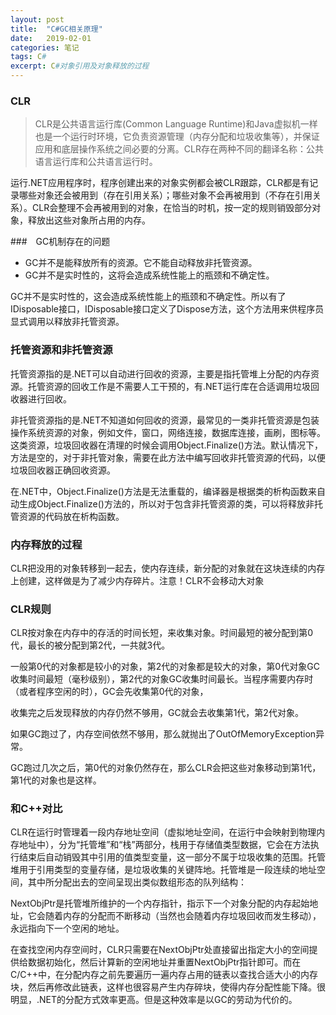 ```yaml
---
layout: post
title:  "C#GC相关原理"
date:   2019-02-01 
categories: 笔记
tags: C#
excerpt: C#对象引用及对象释放的过程
---
```


### CLR  

> CLR是公共语言运行库(Common Language Runtime)和Java虚拟机一样也是一个运行时环境，它负责资源管理（内存分配和垃圾收集等），并保证应用和底层操作系统之间必要的分离。CLR存在两种不同的翻译名称：公共语言运行库和公共语言运行时。  

运行.NET应用程序时，程序创建出来的对象实例都会被CLR跟踪，CLR都是有记录哪些对象还会被用到（存在引用关系）；哪些对象不会再被用到（不存在引用关系）。CLR会整理不会再被用到的对象，在恰当的时机，按一定的规则销毁部分对象，释放出这些对象所占用的内存。

###　GC机制存在的问题  

* GC并不是能释放所有的资源。它不能自动释放非托管资源。
* GC并不是实时性的，这将会造成系统性能上的瓶颈和不确定性。

GC并不是实时性的，这会造成系统性能上的瓶颈和不确定性。所以有了IDisposable接口，IDisposable接口定义了Dispose方法，这个方法用来供程序员显式调用以释放非托管资源。  

### 托管资源和非托管资源  

托管资源指的是.NET可以自动进行回收的资源，主要是指托管堆上分配的内存资源。托管资源的回收工作是不需要人工干预的，有.NET运行库在合适调用垃圾回收器进行回收。

非托管资源指的是.NET不知道如何回收的资源，最常见的一类非托管资源是包装操作系统资源的对象，例如文件，窗口，网络连接，数据库连接，画刷，图标等。这类资源，垃圾回收器在清理的时候会调用Object.Finalize()方法。默认情况下，方法是空的，对于非托管对象，需要在此方法中编写回收非托管资源的代码，以便垃圾回收器正确回收资源。  

在.NET中，Object.Finalize()方法是无法重载的，编译器是根据类的析构函数来自动生成Object.Finalize()方法的，所以对于包含非托管资源的类，可以将释放非托管资源的代码放在析构函数。  

### 内存释放的过程  

CLR把没用的对象转移到一起去，使内存连续，新分配的对象就在这块连续的内存上创建，这样做是为了减少内存碎片。注意！CLR不会移动大对象  

### CLR规则  

CLR按对象在内存中的存活的时间长短，来收集对象。时间最短的被分配到第0代，最长的被分配到第2代，一共就3代。

一般第0代的对象都是较小的对象，第2代的对象都是较大的对象，第0代对象GC收集时间最短（毫秒级别），第2代的对象GC收集时间最长。当程序需要内存时（或者程序空闲的时），GC会先收集第0代的对象，

收集完之后发现释放的内存仍然不够用，GC就会去收集第1代，第2代对象。

如果GC跑过了，内存空间依然不够用，那么就抛出了OutOfMemoryException异常。

GC跑过几次之后，第0代的对象仍然存在，那么CLR会把这些对象移动到第1代，第1代的对象也是这样。

### 和C++对比  

CLR在运行时管理着一段内存地址空间（虚拟地址空间，在运行中会映射到物理内存地址中），分为“托管堆”和“栈”两部分，栈用于存储值类型数据，它会在方法执行结束后自动销毁其中引用的值类型变量，这一部分不属于垃圾收集的范围。托管堆用于引用类型的变量存储，是垃圾收集的关键阵地。托管堆是一段连续的地址空间，其中所分配出去的空间呈现出类似数组形态的队列结构：  

NextObjPtr是托管堆所维护的一个内存指针，指示下一个对象分配的内存起始地址，它会随着内存的分配而不断移动（当然也会随着内存垃圾回收而发生移动），永远指向下一个空闲的地址。  

在查找空闲内存空间时，CLR只需要在NextObjPtr处直接留出指定大小的空间提供给数据初始化，然后计算新的空闲地址并重置NextObjPtr指针即可。而在C/C++中，在分配内存之前先要遍历一遍内存占用的链表以查找合适大小的内存块，然后再修改此链表，这样也很容易产生内存碎块，使得内存分配性能下降。很明显，.NET的分配方式效率更高。但是这种效率是以GC的劳动为代价的。

